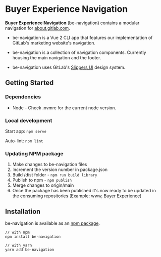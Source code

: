 # Buyer Experience Navigation

**Buyer Experience Navigation** (be-navigation) contains a modular navigation for [about.gitlab.com](https://about.gitlab.com).
- be-navigation is a Vue 2 CLI app that features our implementation of GitLab's marketing website's navigation.

- be-navigation is a collection of navigation components. Currently housing the main navigation and the footer.

- be-navigation uses GitLab's [Slippers UI](https://gitlab.com/gitlab-com/marketing/digital-experience/slippers-ui) design system.

## Getting Started
### Dependencies
- Node - Check .nvmrc for the current node version.

### Local development
Start app: ```npm serve```

Auto-lint: ```npm lint```

### Updating NPM package
1. Make changes to be-navigation files
2. Increment the version number in package.json
3. Build /dist folder - ```npm run build library```
4. Publish to npm - ```npm publish```
5. Merge changes to origin/main
6. Once the package has been published it's now ready to be updated in the consuming repositories (Example: www, Buyer Experience)

## Installation
be-navigation is available as an [npm package](https://www.npmjs.com/package/be-navigation).

    // with npm
    npm install be-navigation

    // with yarn
    yarn add be-navigation

